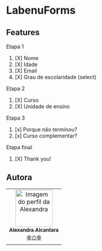 # LabenuForms

## Features

   Etapa 1
    
   1. [X] Nome
   2. [X] Idade
   3. [X] Email
   4. [X] Grau de escolaridade (select)

   Etapa 2

   1. [X] Curso
   2. [X] Unidade de ensino 
  
   Etapa 3

   1. [x] Porque não terminou?
   2. [x] Curso complementar?

   Etapa final
    
   1. [X] Thank you!
  
## Autora
<table align="center">
  <tr>
    <td align="center"><a href="https://github.com/alexa2me">
      <img src="https://avatars.githubusercontent.com/u/63327969?s=460&v=4" width="100px" alt="Imagem do perfil da Alexandra"/>
      <br />
      <sub><b>Alexandra Alcantara</b></sub><br /> ❄️⛄❄️
    </td>
  </tr>
</table>
